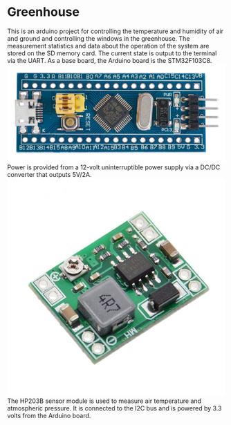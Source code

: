 # Greenhouse
This is an arduino project for controlling the temperature and humidity of air and ground and controlling the windows in the greenhouse. The measurement statistics and data about the operation of the system are stored on the SD memory card. The current state is output to the terminal via the UART.
As a base board, the Arduino board is the STM32F103C8.
![arduino_stm32](https://github.com/EngDial/Greenhouse/blob/master/arduino_stm32.jpg)
Power is provided from a 12-volt uninterruptible power supply via a DC/DC converter that outputs 5V/2A.
![arduino_stm32](https://github.com/EngDial/Greenhouse/blob/master/dc_dc.jpg)
The HP203B sensor module is used to measure air temperature and atmospheric pressure. It is connected to the I2C bus and is powered by 3.3 volts from the Arduino board.
